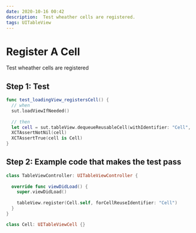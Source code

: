 ```yaml
---
date: 2020-10-16 00:42
description:  Test wheather cells are registered.
tags: UITableView
---
```


# Register A Cell

Test wheather cells are registered

## Step 1: Test

```swift
func test_loadingView_registersCell() {
  // when
  sut.loadViewIfNeeded()
  
  // then
  let cell = sut.tableView.dequeueReusableCell(withIdentifier: "Cell", for: IndexPath(row: 0, section: 0))
  XCTAssertNotNil(cell)
  XCTAssertTrue(cell is Cell)
}
```

## Step 2: Example code that makes the test pass

```swift
class TableViewController: UITableViewController {
  
  override func viewDidLoad() {
    super.viewDidLoad()
    
    tableView.register(Cell.self, forCellReuseIdentifier: "Cell")
  }
}

class Cell: UITableViewCell {}
```

